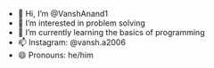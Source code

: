 - 👋 Hi, I’m @VanshAnand1
- 👀 I’m interested in problem solving
- 🌱 I’m currently learning the basics of programming
- 📫 Instagram: @vansh.a2006
- 😄 Pronouns: he/him

